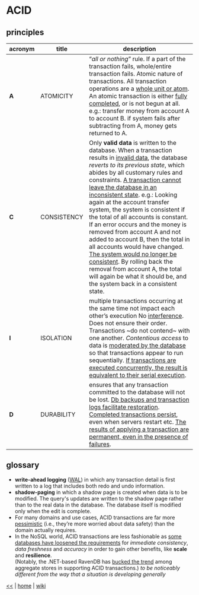 # ACID

## principles

acronym | title | description
---|---|---
**A** | ATOMICITY | “_all or nothing_” rule. If a part of the transaction fails, whole/entire transaction fails. Atomic nature of transactions. All transaction operations are a [whole unit or atom](http://databases.about.com/od/specificproducts/a/acid.htm). An atomic transaction is either [fully completed](https://msdn.microsoft.com/en-us/library/aa480356.aspx), or is not begun at all. e.g.: transfer money from account A to account B. if system fails after subtracting from A, money gets returned to A.
**C** | CONSISTENCY | Only **valid data** is written to the database. When a transaction results in [invalid data](https://www.techopedia.com/definition/23949/atomicity-consistency-isolation-durability-acid), the database _reverts to its previous state_, which abides by all customary rules and constraints. [A transaction cannot leave the database in an inconsistent state](http://www.johndcook.com/blog/2009/07/06/brewer-cap-theorem-base/). e.g.: Looking again at the account transfer system, the system is consistent if the total of all accounts is constant. If an error occurs and the money is removed from account A and not added to account B, then the total in all accounts would have changed. [The system would no longer be consistent](https://msdn.microsoft.com/en-us/library/aa480356.aspx). By rolling back the removal from account A, the total will again be what it should be, and the system back in a consistent state. 
**I** | ISOLATION | multiple transactions occurring at the same time not impact each other’s execution No [interference](http://databases.about.com/od/specificproducts/a/acid.htm). Does not ensure their order. Transactions ~do not contend~ with one another. _Contentious access_ to data is [moderated by the database](https://neo4j.com/blog/acid-vs-base-consistency-models-explained/) so that transactions appear to run sequentially. [If transactions are executed concurrently, the result is equivalent to their serial execution](https://dzone.com/articles/how-acid-mongodb). 
**D** | DURABILITY | ensures that any transaction committed to the database will not be lost. [Db backups and transaction logs facilitate restoration](http://databases.about.com/od/specificproducts/a/acid.htm). [Completed transactions persist](http://www.johndcook.com/blog/2009/07/06/brewer-cap-theorem-base/), even when servers restart etc. [The results of applying a transaction are permanent, even in the presence of failures](https://neo4j.com/blog/acid-vs-base-consistency-models-explained/). 

## glossary

- **write-ahead logging** ([WAL](http://databases.about.com/od/specificproducts/a/acid.htm)) 
in which any transaction detail is first written to a log that includes both redo and undo information. 
- **shadow-paging** in which a shadow page is created when data is to be modified. 
The query's updates are written to the shadow page rather than to the real data in the database. 
The database itself is modified only when the edit is complete.
- For many domains and use cases, ACID transactions are far more [pessimistic](https://neo4j.com/blog/acid-vs-base-consistency-models-explained/) 
(i.e., they’re more worried about data safety) than the domain actually requires.  
- In the NoSQL world, ACID transactions are less fashionable as [some databases have loosened the requirements](https://neo4j.com/blog/acid-vs-base-consistency-models-explained/) 
for _immediate consistency_, _data freshness_ and _accuracy_ in order to gain other benefits, like **scale** and **resilience**.  
(Notably, the .NET-based RavenDB has [bucked the trend](http://idioms.thefreedictionary.com/buck+the+trend) among aggregate stores in supporting ACID transactions.) 
_to be noticeably different from the way that a situation is developing generally_



[<<](../SQL.md)
|
[home](../README.md)
|
[wiki](https://github.com/illegitimis/Tutorial/wiki)